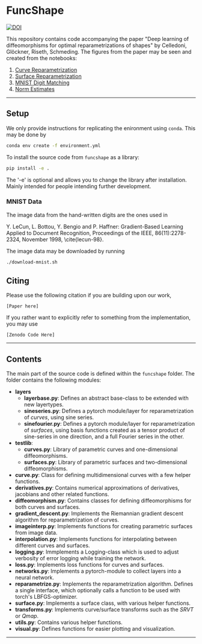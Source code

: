 # FuncShape
[![DOI](https://zenodo.org/badge/514912162.svg)](https://zenodo.org/badge/latestdoi/514912162)

This repository contains code accompanying the paper "Deep learning of diffeomorphisms for optimal reparametrizations
of shapes" by Celledoni, Glöckner, Riseth, Schmeding. The figures from the paper may be seen and created from the notebooks:
1. [Curve Reparametrization](notebooks/curves-reparametrization.ipynb)
2. [Surface Reparametrization](notebooks/surfaces-reparametrization.ipynb)
3. [MNIST Digit Matching](notebooks/digit-matching.ipynb)
4. [Norm Estimates](notebooks/norm-estimates.ipynb)

---
## Setup
We only provide instructions for replicating the enironment using `conda`. This may be done by
```bash
conda env create -f environment.yml
```

To install the source code from `funcshape` as  a library:
```bash
pip install -e .
```
The '-e' is optional and allows you to change the library after installation. Mainly intended for people intending further development. 


### MNIST Data
The image data from the hand-written digits are the ones used in 

Y. LeCun, L. Bottou, Y. Bengio and P. Haffner: Gradient-Based Learning Applied to Document Recognition, Proceedings of the IEEE, 86(11):2278-2324, November 1998, \cite{lecun-98}. 

The image data may be downloaded by running
```bash
./download-mnist.sh
```


## Citing
Please use the following citation if you are building upon our work,
```
[Paper here]
```

If you rather want to explicitly refer to something from the implementation, you may use

```
[Zenodo Code Here]
```

---
## Contents
The main part of the source code is defined within the `funcshape`  folder. The folder contains the following modules:
* **layers**
    - **layerbase.py**: Defines an abstract base-class to be extended with new layertypes.
    - **sineseries.py**: Defines a pytorch module/layer for reparametrization of *curves*, using sine series.
    - **sinefourier.py**: Defines a pytorch module/layer for reparametrization of *surfaces*, using basis functions created as a tensor product of sine-series in one direction, and a full Fourier series in the other.
* **testlib**:
    * **curves.py**: Library of parametric curves and one-dimensional diffeomorphisms.
    * **surfaces.py**: Library of parametric surfaces and two-dimensional diffeomorphisms.
* **curve.py**: Class for defining multidimensional curves with a few helper functions.
* **derivatives.py**: Contains numerical approximations of derivatives, jacobians and other related functions.
* **diffeomorphism.py**: Contains classes for defining diffeomorphisms for both curves and surfaces.
* **gradient_descent.py**: Implements the Riemannian gradient descent algorithm for reparametrization of curves.
* **imageinterp.py**: Implements functions for creating parametric surfaces from image data.
* **interpolation.py**: Implements functions for interpolating between different curves and surfaces.
* **logging.py**: Immplements a Logging-class which is used to adjust verbosity of error logging while training the network.
* **loss.py**: Implements loss functions for curves and surfaces.
* **networks.py**: Implements a pytorch-module to collect layers into a neural network.
* **reparametrize.py**: Implements the reparametrization algorithm. Defines a single interface, which optionally calls a function to be used with torch's LBFGS-optimizer.
* **surface.py**: Implements a surface class, with various helper functions.
* **transforms.py**: Implements curve/surface transforms such as the *SRVT* or *Qmap*.
* **utils.py**: Contains various helper functions.
* **visual.py**: Defines functions for easier plotting and visualization.
---
